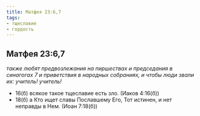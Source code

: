 ```yaml
---
title: Матфея 23:6,7
tags: 
- тщеславие
- гордость
---
```


## Матфея 23:6,7

*также любят предвозлежания на пиршествах и председания в синагогах 7 и приветствия в народных собраниях, и чтобы люди звали их: учитель! учитель!*

- 16(б) всякое такое тщеславие есть зло. (Иаков 4:16(б))
- 18(б) а Кто ищет славы Пославшему Его, Тот истинен, и нет неправды в Нем. (Иоан 7:18(б))